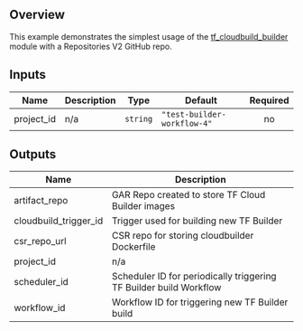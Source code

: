 ## Overview

This example demonstrates the simplest usage of the [tf_cloudbuild_builder](../../modules/tf_cloudbuild_builder/) module with a Repositories V2 GitHub repo.

<!-- BEGINNING OF PRE-COMMIT-TERRAFORM DOCS HOOK -->
## Inputs

| Name | Description | Type | Default | Required |
|------|-------------|------|---------|:--------:|
| project\_id | n/a | `string` | `"test-builder-workflow-4"` | no |

## Outputs

| Name | Description |
|------|-------------|
| artifact\_repo | GAR Repo created to store TF Cloud Builder images |
| cloudbuild\_trigger\_id | Trigger used for building new TF Builder |
| csr\_repo\_url | CSR repo for storing cloudbuilder Dockerfile |
| project\_id | n/a |
| scheduler\_id | Scheduler ID for periodically triggering TF Builder build Workflow |
| workflow\_id | Workflow ID for triggering new TF Builder build |

<!-- END OF PRE-COMMIT-TERRAFORM DOCS HOOK -->
